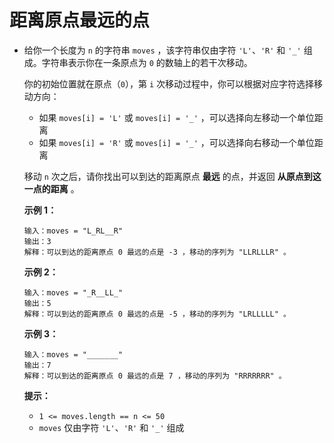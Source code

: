 # 距离原点最远的点

- 给你一个长度为 `n` 的字符串 `moves` ，该字符串仅由字符 `'L'`、`'R'` 和 `'_'` 组成。字符串表示你在一条原点为 `0` 的数轴上的若干次移动。

  你的初始位置就在原点（`0`），第 `i` 次移动过程中，你可以根据对应字符选择移动方向：

  - 如果 `moves[i] = 'L'` 或 `moves[i] = '_'` ，可以选择向左移动一个单位距离
  - 如果 `moves[i] = 'R'` 或 `moves[i] = '_'` ，可以选择向右移动一个单位距离

  移动 `n` 次之后，请你找出可以到达的距离原点 **最远** 的点，并返回 **从原点到这一点的距离** 。

   

  **示例 1：**

  ```
  输入：moves = "L_RL__R"
  输出：3
  解释：可以到达的距离原点 0 最远的点是 -3 ，移动的序列为 "LLRLLLR" 。
  ```

  **示例 2：**

  ```
  输入：moves = "_R__LL_"
  输出：5
  解释：可以到达的距离原点 0 最远的点是 -5 ，移动的序列为 "LRLLLLL" 。
  ```

  **示例 3：**

  ```
  输入：moves = "_______"
  输出：7
  解释：可以到达的距离原点 0 最远的点是 7 ，移动的序列为 "RRRRRRR" 。
  ```

   

  **提示：**

  - `1 <= moves.length == n <= 50`
  - `moves` 仅由字符 `'L'`、`'R'` 和 `'_'` 组成
